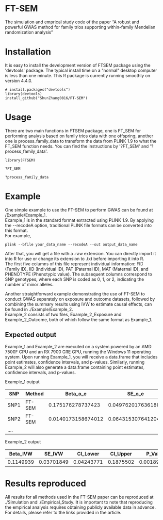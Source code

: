 # FT-SEM
The simulation and emprical study code of the paper “A robust and powerful GWAS method for family trios supporting within-family Mendelian randomization analysis”


# Installation
It is easy to install the development version of FTSEM package using the 'devtools' package. The typical install time on a "normal" desktop computer is less than one minute. This R package is currently running smoothly on version 4.4.0.
```
# install.packages("devtools")
library(devtools)
install_github("ShunZhang0816/FT-SEM")
```
# Usage
There are two main functions in FTSEM package, one is FT_SEM for performing analysis based on family trios data with one offspring, another one is process_family_data to transform the data from PLINK 1.9 to what the FT_SEM function needs. You can find the instructions by '?FT_SEM' and '?process_family_data'.
```
library(FTSEM)

?FT_SEM

?process_family_data
```

# Example
One simple example to use the FT-SEM to perform GWAS can be found at /Example/Example_1.  
Example_1 is in the standard format extracted using PLINK 1.9. By applying the --recodeA option, traditional PLINK file formats can be converted into this format.  
For example,  
```
plink --bfile your_data_name --recodeA --out output_data_name
```
After that, you will get a file with a .raw extension. You can directly import it into R for use or change its extension to .txt before importing it into R.  
The first five columns of this file represent individual information: FID (Family ID), IID (Individual ID), PAT (Paternal ID), MAT (Maternal ID), and PHENOTYPE (Phenotypic value). The subsequent columns correspond to SNP genotypes, where each SNP is coded as 0, 1, or 2, indicating the number of minor alleles.  
  
Another straightforward example demonstrating the use of FT-SEM to conduct GWAS separately on exposure and outcome datasets, followed by combining the summary results using IVW to estimate causal effects, can be found in ./Example/Example_2.  
Example_2 consists of two files, Example_2_Exposure and Example_2_Outcome, both of which follow the same format as Example_1.

## Expected output
Example_1 and Example_2 are executed on a system powered by an AMD 7500F CPU and an RX 7900 GRE GPU, running the Windows 11 operating system. Upon running Example_1, you will receive a data.frame that includes point estimates, confidence intervals, and p-values. Similarly, running Example_2 will also generate a data.frame containing point estimates, confidence intervals, and p-values.

Example_1 output

| SNP  | Method | Beta_o_e           | SE_o_e             | p_wald_o_e           | CI_lower_o_e       | CI_upper_o_e      | Beta_f_e           | SE_f_e             | p_wald_f_e        | CI_lower_f_e        | CI_upper_f_e      | Beta_m_e            | SE_m_e             | p_wald_m_e        | CI_lower_m_e       | CI_upper_m_e      |
| ---- | ------ | ------------------ | ------------------ | -------------------- | ------------------ | ----------------- | ------------------ | ------------------ | ----------------- | ------------------- | ----------------- | ------------------- | ------------------ | ----------------- | ------------------ | ----------------- |
| SNP1 | FT-SEM | 0.175176278737423  | 0.0497620176361808 | 0.000431090037002146 | 0.0776427241705088 | 0.272709833304337 | 0.0247095927763713 | 0.0553931836387655 | 0.655542048660935 | -0.0838610471556091 | 0.133280232708352 | -0.0108437983896527 | 0.0570975397594303 | 0.849374103157615 | -0.122754976318136 | 0.101067379538831 |
| SNP2 | FT-SEM | 0.0140173158674012 | 0.0643153076412046 | 0.827470557822518    | -0.11204068710936  | 0.140075318844162 | 0.104000057566962  | 0.0713433547406661 | 0.144912238916003 | -0.0358329177247435 | 0.243833032858668 | 0.0735158730036606  | 0.0737678440443646 | 0.318966344324958 | -0.071069101323294 | 0.218100847330615 |
| .... |        |                    |                    |                      |                    |                   |                    |                    |                   |                     |                   |                     |                    |                   |                    |                   |

Example_2 output

| Beta_IVW  | SE_IVW     | CI_Lower   | CI_Upper  | P_Value     |
| --------- | ---------- | ---------- | --------- | ----------- |
| 0.1149939 | 0.03701849 | 0.04243771 | 0.1875502 | 0.001893854 |


# Results reproduced
All results for all methods used in the FT-SEM paper can be reproduced at ./Simulation and ./Empirical_Study. It is important to note that reproducing the empirical analysis requires obtaining publicly available data in advance. For details, please refer to the links provided in the article.
